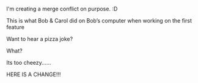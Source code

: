 
I'm creating a merge conflict on purpose. :D

This is what Bob & Carol did on Bob’s computer when working on the first feature

Want to hear a pizza joke?

What?

Its too cheezy......

HERE IS A CHANGE!!!

